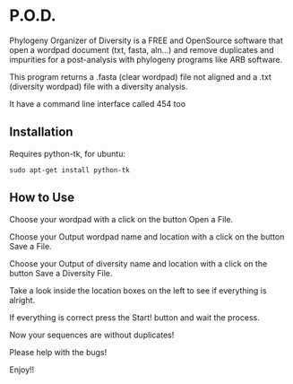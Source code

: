 P.O.D.
======

Phylogeny Organizer of Diversity is a FREE and OpenSource software that open a wordpad document (txt, fasta, aln...) and remove duplicates and impurities for a post-analysis with phylogeny programs like ARB software.

This program returns a .fasta (clear wordpad) file not aligned and a .txt (diversity wordpad) file with a diversity analysis.

It have a command line interface called 454 too

## Installation

Requires python-tk, for ubuntu: 

`sudo apt-get install python-tk`


## How to Use

Choose your wordpad with a click on the button Open a File.

Choose your Output wordpad name and location with a click on the button Save a File.

Choose your Output of diversity name and location with a click on the button Save a Diversity File.

Take a look inside the location boxes on the left to see if everything is alright.

If everything is correct press the Start! button and wait the process.

Now your sequences are without duplicates! 

Please help with the bugs! 

Enjoy!!
